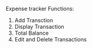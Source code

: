 Expense tracker
Functions:
1. Add Transction
2. Display Transaction
3. Total Balance
4. Edit and Delete Transactions
   
